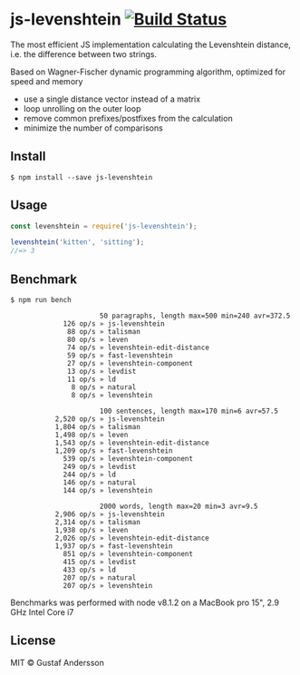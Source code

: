 # js-levenshtein [![Build Status](https://travis-ci.org/gustf/js-levenshtein.svg?branch=master)](https://travis-ci.org/gustf/js-levenshtein)

The most efficient JS implementation calculating the Levenshtein distance, i.e. the difference between two strings.

Based on Wagner-Fischer dynamic programming algorithm, optimized for speed and memory
 - use a single distance vector instead of a matrix
 - loop unrolling on the outer loop
 - remove common prefixes/postfixes from the calculation
 - minimize the number of comparisons
 
## Install

```
$ npm install --save js-levenshtein
```


## Usage

```js
const levenshtein = require('js-levenshtein');

levenshtein('kitten', 'sitting');
//=> 3
```


## Benchmark

```
$ npm run bench
  
                      50 paragraphs, length max=500 min=240 avr=372.5
             126 op/s » js-levenshtein
              88 op/s » talisman
              80 op/s » leven
              74 op/s » levenshtein-edit-distance
              59 op/s » fast-levenshtein
              27 op/s » levenshtein-component
              13 op/s » levdist
              11 op/s » ld
               8 op/s » natural
               8 op/s » levenshtein
  
                      100 sentences, length max=170 min=6 avr=57.5
           2,520 op/s » js-levenshtein
           1,804 op/s » talisman
           1,498 op/s » leven
           1,543 op/s » levenshtein-edit-distance
           1,209 op/s » fast-levenshtein
             539 op/s » levenshtein-component
             249 op/s » levdist
             244 op/s » ld
             146 op/s » natural
             144 op/s » levenshtein
  
                      2000 words, length max=20 min=3 avr=9.5
           2,906 op/s » js-levenshtein
           2,314 op/s » talisman
           1,938 op/s » leven
           2,026 op/s » levenshtein-edit-distance
           1,937 op/s » fast-levenshtein
             851 op/s » levenshtein-component
             415 op/s » levdist
             433 op/s » ld
             207 op/s » natural
             207 op/s » levenshtein
```

Benchmarks was performed with node v8.1.2 on a MacBook pro 15", 2.9 GHz Intel Core i7

## License

MIT © Gustaf Andersson